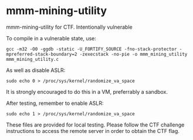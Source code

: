 # mmm-mining-utility
mmm-mining-utility for CTF. Intentionally vulnerable

To compile in a vulnerable state, use:

`gcc -m32 -O0 -ggdb -static -U_FORTIFY_SOURCE -fno-stack-protector -mpreferred-stack-boundary=2 -zexecstack -no-pie -o mmm_mining_utility mmm_mining_utility.c`

As well as disable ASLR:

`sudo echo 0 > /proc/sys/kernel/randomize_va_space`

It is strongly encouraged to do this in a VM, preferrably a sandbox.

After testing, remember to enable ASLR:

`sudo echo 1 > /proc/sys/kernel/randomize_va_space`

These files are provided for local testing. Please follow the CTF challenge instructions to access the remote server in order to obtain the CTF flag.

